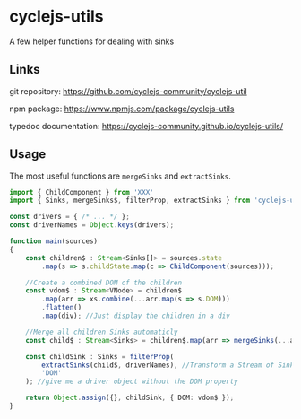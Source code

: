 # cyclejs-utils

A few helper functions for dealing with sinks

## Links

git repository:         https://github.com/cyclejs-community/cyclejs-util

npm package:            https://www.npmjs.com/package/cyclejs-utils

typedoc documentation:  https://cyclejs-community.github.io/cyclejs-utils/

## Usage

The most useful functions are `mergeSinks` and `extractSinks`.

```ts
import { ChildComponent } from 'XXX'
import { Sinks, mergeSinks$, filterProp, extractSinks } from 'cyclejs-utils'

const drivers = { /* ... */ };
const driverNames = Object.keys(drivers);

function main(sources)
{
    const children$ : Stream<Sinks[]> = sources.state
        .map(s => s.childState.map(c => ChildComponent(sources)));

    //Create a combined DOM of the children
    const vdom$ : Stream<VNode> = children$
        .map(arr => xs.combine(...arr.map(s => s.DOM)))
        .flatten()
        .map(div); //Just display the children in a div

    //Merge all children Sinks automaticly
    const child$ : Stream<Sinks> = children$.map(arr => mergeSinks(...arr));

    const childSink : Sinks = filterProp(
        extractSinks(child$, driverNames), //Transform a Stream of Sinks to a normal Sinks object
        'DOM'
    ); //give me a driver object without the DOM property

    return Object.assign({}, childSink, { DOM: vdom$ });
}
```
